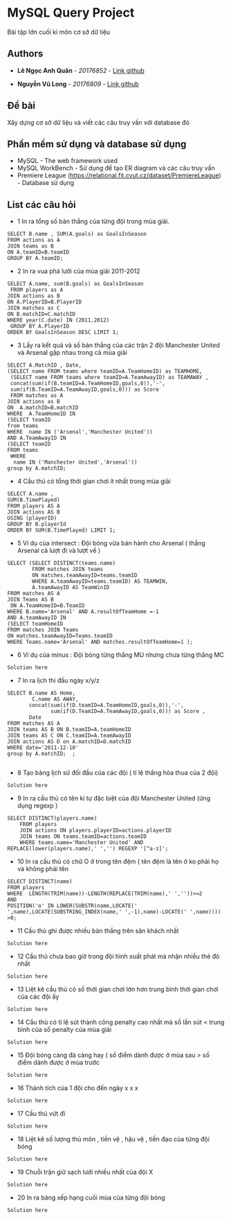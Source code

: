 # MySQL Query Project

Bài tập lớn cuối kì môn cơ sở dữ liệu 

## Authors

* **Lê Ngọc Anh Quân** - *20176852* - [Link github](https://github.com/quan191)

* **Nguyễn Vũ Long** - *20176809* - [Link github](https://github.com/LongNguyenVu181)



## Đề bài 

Xây dựng cơ sở dữ liệu và viết các câu truy vấn với database đó 

## Phần mềm sử dụng và database sử dụng 

* MySQL - The web framework used
* MySQL WorkBench - Sử dụng để tạo ER diagram và các câu truy vấn
* Premiere League (https://relational.fit.cvut.cz/dataset/PremiereLeague) - Database sử dụng 

## List các câu hỏi 

* 1 In ra tổng số bản thắng của từng đội trong mùa giải.
```
SELECT B.name , SUM(A.goals) as GoalsInSeason
FROM actions as A
JOIN teams as B 
ON A.teamID=B.teamID
GROUP BY A.teamID;
```

* 2 In ra vua phá lưới của mùa giải 2011-2012
```
SELECT A.name, sum(B.goals) as GoalsInSeason
 FROM players as A 
JOIN actions as B 
ON A.PlayerID=B.PlayerID 
JOIN matches as C 
ON B.matchID=C.matchID 
WHERE year(C.date) IN (2011,2012)
 GROUP BY A.PlayerID 
ORDER BY GoalsInSeason DESC LIMIT 1;
```

* 3 Lấy ra kết quả và số bàn thắng của các trận 2 đội Manchester United và Arsenal gặp nhau trong cả mùa giải
```
SELECT A.MatchID , Date,
(SELECT name FROM teams where teamID=A.TeamHomeID) as TEAMHOME,
 (SELECT name FROM teams where teamID=A.TeamAwayID) as TEAMAWAY ,
 concat(sum(if(B.teamID=A.TeamHomeID,goals,0)),'-', 
 sum(if(B.TeamID=A.TeamAwayID,goals,0))) as Score 
 FROM matches as A 
JOIN actions as B 
ON	A.matchID=B.matchID 
WHERE  A.TeamHomeID IN 
(SELECT teamID 
from teams 
WHERE  name IN ('Arsenal','Manchester United')) 
AND A.TeamAwayID IN 
(SELECT teamID 
FROM teams
 WHERE
  name IN ('Manchester United','Arsenal')) 
group by A.matchID;  
```

* 4 Cầu thủ có tổng thời gian chơi ít nhất trong mùa giải 
```
SELECT A.name , 
SUM(B.TimePlayed)
FROM players AS A
JOIN actions AS B
USING (playerID)
GROUP BY B.playerId 
ORDER BY SUM(B.TimePlayed) LIMIT 1;
```

* 5 Ví dụ của intersect : Đội bóng vừa bán hành cho Arsenal ( thắng  Arsenal cả lượt đi và lượt về )
```
SELECT (SELECT DISTINCT(teams.name) 
		FROM matches JOIN teams 
        ON matches.teamAwayID=teams.teamID 
        WHERE A.teamAwayID=teams.teamID) AS TEAMWIN,
        A.teamAwayID AS TeamWinID
FROM matches AS A 
JOIN Teams AS B
 ON A.TeamHomeID=B.TeamID 
WHERE B.name='Arsenal' AND A.resultOfTeamHome =-1
AND A.teamAwayID IN 
(SELECT teamHomeID 
FROM matches JOIN Teams 
ON matches.teamAwayID=Teams.teamID
WHERE Teams.name='Arsenal' AND matches.resultOfTeamHome=1 );
```

* 6 Ví dụ của minus : Đội bóng từng thắng MU nhưng chưa từng thắng MC 
```
Solution here
```

* 7 In ra lịch thi đấu ngày x/y/z
```
SELECT B.name AS Home,
      	C.name AS AWAY,
       concat(sum(if(D.teamID=A.TeamHomeID,goals,0)),'-', 
              sum(if(D.TeamID=A.TeamAwayID,goals,0))) as Score ,
       Date
FROM matches AS A 
JOIN teams AS B ON B.teamID=A.teamHomeID
JOIN teams AS C ON C.teamID=A.teamAwayID
JOIN actions AS D on A.matchID=D.matchID
WHERE date='2011-12-10'
group by A.matchID;  ;


```

* 8 Tạo bảng lịch sử đối đầu của các đội ( tỉ lệ thắng hòa thua của 2 đội)
```
Solution here
```

* 9 In ra cầu thủ có tên kí tự đặc biệt của đội Manchester United (ứng dụng regexp )
```
SELECT DISTINCT(players.name)
	FROM players
    JOIN actions ON players.playerID=actions.playerID  
    JOIN teams ON teams.teamID=actions.teamID
    WHERE teams.name='Manchester United' AND REPLACE(lower(players.name),' ','') REGEXP '[^a-z]';
```

* 10 In ra cầu thủ có chữ O ở trong tên đệm ( tên đệm là tên ở ko phải họ và không phải tên 
```
SELECT DISTINCT(name)
FROM players  
WHERE  LENGTH(TRIM(name))-LENGTH(REPLACE(TRIM(name),' ',''))>=2 
AND 
POSITION('o' IN LOWER(SUBSTR(name,LOCATE(' ',name),LOCATE(SUBSTRING_INDEX(name,' ',-1),name)-LOCATE(' ',name)))) >0;
``` 

* 11 Cầu thủ ghi được nhiều bàn thắng trên sân khách nhất
```
Solution here
```

* 12 Cầu thủ chưa bao giờ trong đội hình xuất phát mà nhận nhiều thẻ đỏ nhất 
```
Solution here
```

* 13 Liệt kê cầu thủ có số thời gian chơi lớn hơn trung bình thời gian chơi của các đội ấy
```
Solution here
```

* 14 Cầu thủ có tỉ lệ sút thành công penalty cao nhất mà số lần sút < trung bình của số penalty của mùa giải  
```
Solution here
```

* 15 Đội bóng càng đá càng hay ( số điểm dành được ở mùa sau > số điểm dành được ở mùa trước
```
Solution here
```

* 16 Thành tích của 1 đội cho đến ngày x x x 
```
Solution here
```

* 17 Cầu thủ vứt đi 
```
Solution here
```

* 18 Liệt kê số lượng thủ môn , tiền vệ , hậu vệ , tiền đạo của từng đội bóng 
```
Solution here
```

* 19 Chuỗi trận giữ sạch lưới nhiều nhất của đội X
```
Solution here
```

* 20 In ra bảng xếp hạng cuối mùa của từng đội bóng
```
Solution here
```


